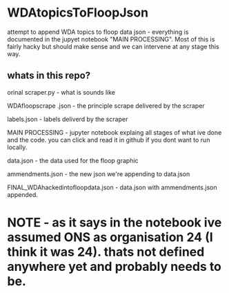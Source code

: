 # WDAtopicsToFloopJson
attempt to append WDA topics to floop data json - everything is documented in the jupyet notebook "MAIN PROCESSING". Most of this is fairly hacky but should make sense and we can intervene at any stage this way.

## whats in this repo?

orinal scraper.py   - what is sounds like

WDAfloopscrape .json    - the principle scrape delivered by the scraper

labels.json    - labels deliverd by the scraper

MAIN PROCESSING - jupyter notebook explaing all stages of what ive done and the code. you can click and read it in github if you dont want to run locally.

data.json - the data used for the floop graphic

ammendments.json - the new json we're appending to data.json

FINAL_WDAhackedintofloopdata.json - data.json with ammendments.json appended.

# NOTE - as it says in the notebook ive assumed ONS as organisation 24 (I think it was 24). thats not defined anywhere yet and probably needs to be.
